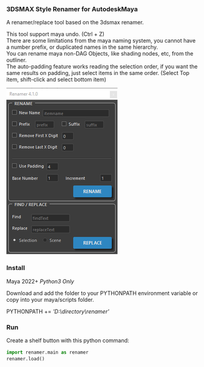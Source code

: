 ### 3DSMAX Style Renamer for AutodeskMaya

A renamer/replace tool based on the 3dsmax renamer.

This tool support maya undo. (Ctrl + Z)  
There are some limitations from the maya naming system, you cannot have a number prefix, or duplicated names in the same hierarchy.  
You can rename maya non-DAG Objects, like shading nodes, etc, from the outliner.  
The auto-padding feature works reading the selection order, if you want the same results on padding, just select items in the same order. (Select Top item, shift-click and select bottom item)

![renamer screenshot](https://github.com/MaxRocamora/MayaRenamer/blob/main/renamer/img/renamer.png?raw=true>)

### Install

Maya 2022+ *Python3 Only*

Download and add the folder to your PYTHONPATH environment variable or copy into your maya/scripts folder.

PYTHONPATH += *'D:\directory\renamer'*

### Run

Create a shelf button with this python command:
```python
import renamer.main as renamer
renamer.load()
```
